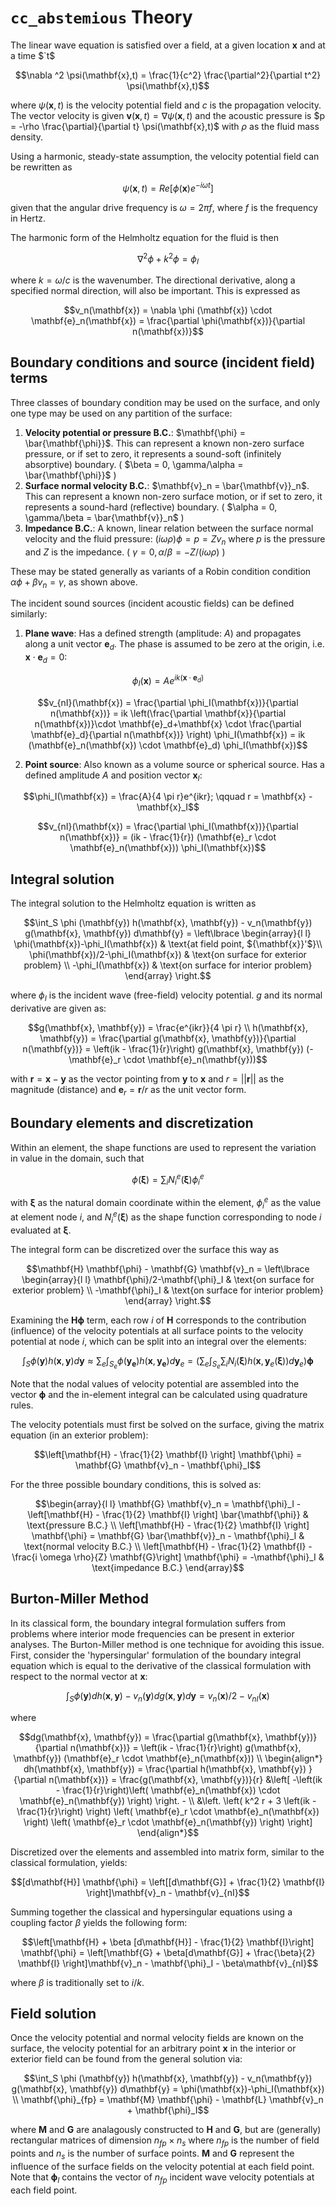 # `cc_abstemious` Theory

The linear wave equation is satisfied over a field, at a given location $`\mathbf{x}`$ and at a time $`t$

```math
\nabla ^2 \psi(\mathbf{x},t) = \frac{1}{c^2} \frac{\partial^2}{\partial t^2} \psi(\mathbf{x},t)
```

where $`\psi(\mathbf{x},t)`$ is the velocity potential field and $`c`$ is the propagation velocity. The vector velocity is given $`\mathbf{v}(\mathbf{x},t) = \nabla \psi(\mathbf{x},t)`$ and the acoustic pressure is $`p = -\rho \frac{\partial}{\partial t} \psi(\mathbf{x},t)`$ with $`\rho`$ as the fluid mass density.

Using a harmonic, steady-state assumption, the velocity potential field can be rewritten as 

```math
\psi(\mathbf{x},t) = Re[\phi(\mathbf{x}) e^{-i\omega t}]
```

given that the angular drive frequency is $`\omega = 2 \pi f`$, where $`f`$ is the frequency in Hertz. 

The harmonic form of the Helmholtz equation for the fluid is then

```math
\nabla ^2 \phi + k^2 \phi= \phi_{I}
```

where $`k=\omega / c`$ is the wavenumber. The directional derivative, along a specified normal direction, will also be important. This is expressed as

```math
v_n(\mathbf{x}) = \nabla \phi (\mathbf{x}) \cdot \mathbf{e}_n(\mathbf{x}) = \frac{\partial \phi(\mathbf{x})}{\partial n(\mathbf{x})}
```

## Boundary conditions and source (incident field) terms

Three classes of boundary condition may be used on the surface, and only one type may be used on any partition of the surface:

1. **Velocity potential or pressure B.C.**: $`\mathbf{\phi} = \bar{\mathbf{\phi}}`$. This can represent a known non-zero surface pressure, or if set to zero, it represents a sound-soft (infinitely absorptive) boundary. ( $`\beta = 0, \gamma/\alpha = \bar{\mathbf{\phi}}`$ )
2. **Surface normal velocity B.C.**: $`\mathbf{v}_n = \bar{\mathbf{v}}_n`$. This can represent a known non-zero surface motion, or if set to zero, it represents a sound-hard (reflective) boundary. ( $`\alpha = 0, \gamma/\beta = \bar{\mathbf{v}}_n`$ )
3. **Impedance B.C.**: A known, linear relation between the surface normal velocity and the fluid pressure: $`(i \omega \rho) \phi = p = Z v_n`$ where $`p`$ is the pressure and $`Z`$ is the impedance. ( $`\gamma = 0, \alpha / \beta = -Z / (i \omega \rho)`$ )

These may be stated generally as variants of a Robin condition condition $`\alpha \phi + \beta v_n = \gamma`$, as shown above.

The incident sound sources (incident acoustic fields) can be defined similarly:

1. **Plane wave**: Has a defined strength (amplitude: $`A`$) and propagates along a unit vector $`\mathbf{e}_d`$. The phase is assumed to be zero at the origin, i.e. $`\mathbf{x} \cdot \mathbf{e}_d = 0`$: 

```math
\phi_I(\mathbf{x}) = A e^{ik(\mathbf{x} \cdot \mathbf{e}_d)}
```

```math
v_{nI}(\mathbf{x}) = \frac{\partial \phi_I(\mathbf{x})}{\partial n(\mathbf{x})} = ik \left(\frac{\partial \mathbf{x}}{\partial n(\mathbf{x})}\cdot \mathbf{e}_d+\mathbf{x} \cdot \frac{\partial \mathbf{e}_d}{\partial n(\mathbf{x})} \right) \phi_I(\mathbf{x}) = ik (\mathbf{e}_n(\mathbf{x}) \cdot \mathbf{e}_d) \phi_I(\mathbf{x})
```

2. **Point source**: Also known as a volume source or spherical source. Has a defined amplitude $`A`$ and position vector $`\mathbf{x}_I`$:

```math
\phi_I(\mathbf{x}) = \frac{A}{4 \pi r}e^{ikr}; \qquad r = \mathbf{x} - \mathbf{x}_I
```

```math
v_{nI}(\mathbf{x}) = \frac{\partial \phi_I(\mathbf{x})}{\partial n(\mathbf{x})} = (ik - \frac{1}{r}) (\mathbf{e}_r \cdot \mathbf{e}_n(\mathbf{x})) \phi_I(\mathbf{x})
```

## Integral solution

The integral solution to the Helmholtz equation is written as

```math
\int_S \phi (\mathbf{y}) h(\mathbf{x}, \mathbf{y}) - v_n(\mathbf{y}) g(\mathbf{x}, \mathbf{y}) d\mathbf{y} =
\left\lbrace 
\begin{array}{l l}
\phi(\mathbf{x})-\phi_I(\mathbf{x}) & \text{at field point, ${\mathbf{x}}'$}\\
\phi(\mathbf{x})/2-\phi_I(\mathbf{x}) & \text{on surface for exterior problem}  \\
-\phi_I(\mathbf{x}) & \text{on surface for interior problem}
\end{array}
\right.
```

where $`\phi_I`$ is the incident wave (free-field) velocity potential. $`g`$ and its normal derivative are given as:

```math
g(\mathbf{x}, \mathbf{y}) = \frac{e^{ikr}}{4 \pi r} \\
h(\mathbf{x}, \mathbf{y}) = \frac{\partial g(\mathbf{x}, \mathbf{y})}{\partial n(\mathbf{y})} = \left(ik - \frac{1}{r}\right) g(\mathbf{x}, \mathbf{y}) (-\mathbf{e}_r \cdot \mathbf{e}_n(\mathbf{y}))
```

with $`\mathbf{r} = \mathbf{x} - \mathbf{y}`$ as the vector pointing from $`\mathbf{y}`$ to $`\mathbf{x}`$ and $`r = || \mathbf{r} ||`$ as the magnitude (distance) and $`\mathbf{e}_r = \mathbf{r}/r`$ as the unit vector form.

## Boundary elements and discretization

Within an element, the shape functions are used to represent the variation in value in the domain, such that

```math
\phi(\mathbf{\xi}) = \sum_i N_i^e(\mathbf{\xi}) \phi^e_i
```

with $`\mathbf{\xi}`$ as the natural domain coordinate within the element, $`\phi^e_i`$ as the value at element node $`i`$, and $`N_i^e(\mathbf{\xi})`$ as the shape function corresponding to node $`i`$ evaluated at $`\mathbf{\xi}`$.

The integral form can be discretized over the surface this way as

```math
\mathbf{H} \mathbf{\phi} - \mathbf{G} \mathbf{v}_n = 
\left\lbrace 
\begin{array}{l l}
\mathbf{\phi}/2-\mathbf{\phi}_I & \text{on surface for exterior problem}  \\
-\mathbf{\phi}_I & \text{on surface for interior problem}
\end{array}
\right.
```

Examining the $`\mathbf{H}\mathbf{\phi}`$ term, each row $`i`$ of $`\mathbf{H}`$ corresponds to the contribution (influence) of the velocity potentials at all surface points to the velocity potential at node $`i`$, which can be split into an integral over the elements: 

```math
\int_S \phi (\mathbf{y}) h(\mathbf{x}, \mathbf{y}) d\mathbf{y} \approx
\sum_e \int_{S_e} \phi (\mathbf{y_e}) h(\mathbf{x}, \mathbf{y_e}) d\mathbf{y}_e = 
\left(\sum _e \int_{S_e} \sum _i N_i(\mathbf{\xi})h(\mathbf{x}, \mathbf{y}_e(\mathbf{\xi}))d\mathbf{y}_e \right)\mathbf{\phi}
```

Note that the nodal values of velocity potential are assembled into the vector $`\mathbf{\phi}`$ and the in-element integral can be calculated using quadrature rules.

The velocity potentials must first be solved on the surface, giving the matrix equation (in an exterior problem):

```math
\left[\mathbf{H} - \frac{1}{2} \mathbf{I} \right] \mathbf{\phi} = \mathbf{G} \mathbf{v}_n - \mathbf{\phi}_I
```

For the three possible boundary conditions, this is solved as:

```math
\begin{array}{l l}
\mathbf{G} \mathbf{v}_n = \mathbf{\phi}_I -\left[\mathbf{H} - \frac{1}{2} \mathbf{I} \right] \bar{\mathbf{\phi}}  & \text{pressure B.C.} \\
\left[\mathbf{H} - \frac{1}{2} \mathbf{I} \right] \mathbf{\phi} = \mathbf{G} \bar{\mathbf{v}}_n - \mathbf{\phi}_I & \text{normal velocity B.C.} \\
\left[\mathbf{H} - \frac{1}{2} \mathbf{I} - \frac{i \omega \rho}{Z} \mathbf{G}\right] \mathbf{\phi} = -\mathbf{\phi}_I  & \text{impedance B.C.}
\end{array}
```

## Burton-Miller Method

In its classical form, the boundary integral formulation suffers from problems where interior mode frequencies can be present in exterior analyses. The Burton-Miller method is one technique for avoiding this issue. First, consider the 'hypersingular' formulation of the boundary integral equation which is equal to the derivative of the classical formulation with respect to the normal vector at $`\mathbf{x}`$:

```math
\int_S \phi (\mathbf{y}) dh(\mathbf{x}, \mathbf{y}) - v_n(\mathbf{y}) dg(\mathbf{x}, \mathbf{y}) d\mathbf{y} = v_{n}(\mathbf{x})/2 - v_{nI}(\mathbf{x})
```

where 
```math
dg(\mathbf{x}, \mathbf{y}) = \frac{\partial g(\mathbf{x}, \mathbf{y})}{\partial n(\mathbf{x})} = \left(ik - \frac{1}{r}\right) g(\mathbf{x}, \mathbf{y}) (\mathbf{e}_r \cdot \mathbf{e}_n(\mathbf{x})) \\
\begin{align*}
dh(\mathbf{x}, \mathbf{y}) = \frac{\partial h(\mathbf{x}, \mathbf{y}) }{\partial n(\mathbf{x})} = \frac{g(\mathbf{x}, \mathbf{y})}{r} &\left[  -\left(ik - \frac{1}{r}\right)\left( \mathbf{e}_n(\mathbf{x}) \cdot \mathbf{e}_n(\mathbf{y}) \right) \right. - \\
&\left.  \left( k^2 r + 3 \left(ik - \frac{1}{r}\right) \right) \left( \mathbf{e}_r \cdot \mathbf{e}_n(\mathbf{x}) \right) \left( \mathbf{e}_r \cdot \mathbf{e}_n(\mathbf{y}) \right) \right]
\end{align*}
```

Discretized over the elements and assembled into matrix form, similar to the classical formulation, yields:
```math
[d\mathbf{H}] \mathbf{\phi} = \left[[d\mathbf{G}] + \frac{1}{2} \mathbf{I} \right]\mathbf{v}_n - \mathbf{v}_{nI}
```
Summing together the classical and hypersingular equations using a coupling factor $`\beta`$ yields the following form:

```math
\left[\mathbf{H} + \beta [d\mathbf{H}] - \frac{1}{2} \mathbf{I}\right] \mathbf{\phi} = \left[\mathbf{G} + \beta[d\mathbf{G}] + \frac{\beta}{2} \mathbf{I} \right]\mathbf{v}_n - \mathbf{\phi}_I - \beta\mathbf{v}_{nI}
```
where $`\beta`$ is traditionally set to $`i/k`$.

## Field solution

Once the velocity potential and normal velocity fields are known on the surface, the velocity potential for an arbitrary point $`\mathbf{x}`$ in the interior or exterior field can be found from the general solution via: 

```math
\int_S \phi (\mathbf{y}) h(\mathbf{x}, \mathbf{y}) - v_n(\mathbf{y}) g(\mathbf{x}, \mathbf{y}) d\mathbf{y} =
\phi(\mathbf{x})-\phi_I(\mathbf{x}) \\
\mathbf{\phi}_{fp} = \mathbf{M} \mathbf{\phi} - \mathbf{L} \mathbf{v}_n + \mathbf{\phi}_I
```

where $`\mathbf{M}`$ and $`\mathbf{G}`$ are analagously constructed to $`\mathbf{H}`$ and $`\mathbf{G}`$, but are (generally) rectangular matrices of dimension $`n_{fp} \times n_s`$ where $`n_{fp}`$ is the number of field points and $`n_s`$ is the number of surface points. $`\mathbf{M}`$ and $`\mathbf{G}`$ represent the influence of the surface fields on the velocity potential at each field point. Note that $`\mathbf{\phi}_I`$ contains the vector of $`n_{fp}`$ incident wave velocity potentials at each field point.

<!---

 ```
 \left[ 
    \begin{matrix}
    \mathbf{H}_{11} & \mathbf{H}_{12} \\
    \mathbf{H}_{21} & \mathbf{H}_{22}
    \end{matrix}
 \right]
 \left\lbrace
    \begin{matrix}
    \mathbf{\phi}_1 \\
    \mathbf{\phi}_2
    \end{matrix}
 \right\rbrace
 +
  \left[ 
    \begin{matrix}
    \mathbf{G}_{11} & \mathbf{G}_{12} \\
    \mathbf{G}_{21} & \mathbf{G}_{22}
    \end{matrix}
 \right]
 \left\lbrace
    \begin{matrix}
    \mathbf{v}_1 \\
    \mathbf{v}_2
    \end{matrix}
 \right\rbrace
 =
  \left\lbrace
    \begin{matrix}
    \mathbf{\phi}^I_1 \\
    \mathbf{\phi}^I_2
    \end{matrix}
 \right\rbrace
 ```

 where $`\mathbf{v}_1 = \bar{\mathbf{v}}`$ (velocity B.C.s), $`\mathbf{\phi_2} = \bar{\mathbf{\phi}} + Z\mathbf{v}_2`$ (pressure and impedance B.C.s)

 ```
 \mathbf{H}_{21} \mathbf{\phi}_1 + \mathbf{H}_{22} (\bar{\mathbf{\phi}} + Z\mathbf{v}_2) + \mathbf{G}_{21} \bar{\mathbf{v}} + \mathbf{G}_{22} \mathbf{v}_2 = \mathbf{\phi}^I_2 \\
\mathbf{v}_2 = [\mathbf{G}_{22} + \mathbf{H}_{22} Z]^{-1}(\mathbf{\phi}^I_2 - \mathbf{H}_{21} \mathbf{\phi}_1 - \mathbf{H}_{22} \bar{\mathbf{\phi}} - \mathbf{G}_{21} \bar{\mathbf{v}})
 ```

 ```
 \mathbf{H}_{11} \mathbf{\phi}_1 + \mathbf{H}_{12} \bar{\mathbf{\phi}} + [\mathbf{H}_{12} Z + \mathbf{G}_{12}] [\mathbf{G}_{22} + \mathbf{H}_{22} Z]^{-1}(\mathbf{\phi}^I_2 - \mathbf{H}_{21} \mathbf{\phi}_1 - \mathbf{H}_{22} \bar{\mathbf{\phi}} - \mathbf{G}_{21} \bar{\mathbf{v}}) + \mathbf{G}_{11} \bar{\mathbf{v}}  = \mathbf{\phi}^I_1 \\
 [\mathbf{H}_{11} - \mathbf{\beta} \mathbf{H}_{21}] \mathbf{\phi}_1 = (\mathbf{\phi}^I_1 - \mathbf{\beta} \mathbf{\phi}^I_2) + [\mathbf{H}_{12} - \mathbf{\beta}\mathbf{H}_{22}] \bar{\mathbf{\phi}} + [\mathbf{G}_{11} - \mathbf{\beta} \mathbf{G}_{21}] \bar{\mathbf{v}}
 ```

 $`\mathbf{\beta} = [\mathbf{H}_{12} Z + \mathbf{G}_{12}] [\mathbf{G}_{22} + \mathbf{H}_{22} Z]^{-1}$

 -->
